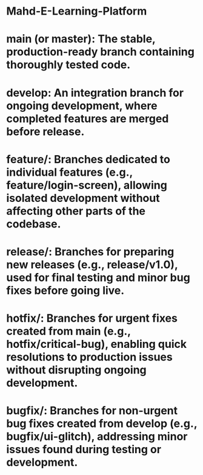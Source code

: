 # Mahd-E-Learning-Platform


# main (or master): The stable, production-ready branch containing thoroughly tested code.
# develop: An integration branch for ongoing development, where completed features are merged before release.
# feature/: Branches dedicated to individual features (e.g., feature/login-screen), allowing isolated development without affecting other parts of the codebase.
# release/: Branches for preparing new releases (e.g., release/v1.0), used for final testing and minor bug fixes before going live.
# hotfix/: Branches for urgent fixes created from main (e.g., hotfix/critical-bug), enabling quick resolutions to production issues without disrupting ongoing development.
# bugfix/: Branches for non-urgent bug fixes created from develop (e.g., bugfix/ui-glitch), addressing minor issues found during testing or development.
